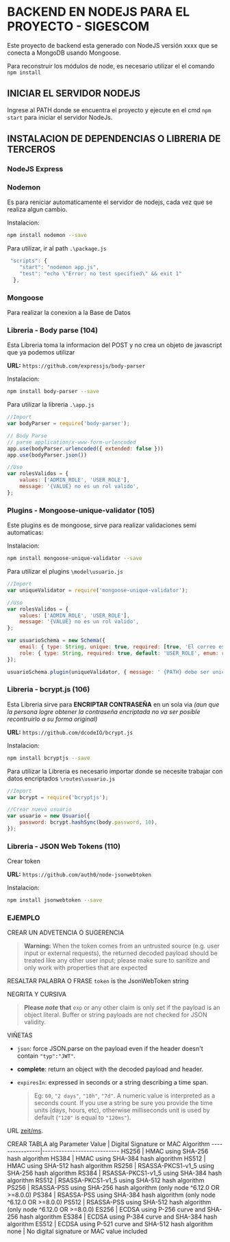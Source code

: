 BACKEND EN NODEJS PARA EL PROYECTO - SIGESCOM
===================================================================================================
Este proyecto de backend esta generado con NodeJS versión xxxx
que se conecta a MongoDB usando Mongoose.

Para reconstruir los módulos de node, es necesario utilizar el  el comando `npm install`


INICIAR EL SERVIDOR NODEJS
---------------------------------------------------------------------------------------------------
Ingrese al PATH donde se encuentra el proyecto y ejecute en el cmd `npm start` para iniciar el servidor NodeJs.


INSTALACION DE DEPENDENCIAS O LIBRERIA DE TERCEROS
---------------------------------------------------------------------------------------------------

### NodeJS Express


### Nodemon
Es para reniciar automaticamente el servidor de nodejs, cada vez que se realiza algun cambio.

Instalacion:
```bash
npm install nodemon --save
```

Para utilizar, ir al path  `.\package.js`
```javascript
 "scripts": {
    "start": "nodemon app.js",
    "test": "echo \"Error: no test specified\" && exit 1"
  },
```

### Mongoose
Para realizar la conexion a la Base de Datos

### Libreria - Body parse (104)
Esta Libreria toma la informacion del POST y no crea un objeto de javascript que ya podemos utilizar

**URL:**
`https://github.com/expressjs/body-parser`

Instalacion:
```bash
npm install body-parser --save
```

Para utilizar la libreria `.\app.js`
```javascript
//Import
var bodyParser = require('body-parser');

// Body Parse
// parse application/x-www-form-urlencoded
app.use(bodyParser.urlencoded({ extended: false }))
app.use(bodyParser.json())

//Uso
var rolesValidos = {
    values: ['ADMIN_ROLE', 'USER_ROLE'],
    message: '{VALUE} no es un rol valido',
};

```


### Plugins - Mongoose-unique-validator (105)
Este plugins es de mongoose, sirve para realizar validaciones semi automaticas:

Instalacion:
```bash
npm install mongoose-unique-validator --save
```

Para utilizar el plugins `\model\usuario.js`
```javascript
//Import
var uniqueValidator = require('mongoose-unique-validator');

//Uso
var rolesValidos = {
    values: ['ADMIN_ROLE', 'USER_ROLE'],
    message: '{VALUE} no es un rol valido',
};

var usuarioSchema = new Schema({
    email: { type: String, unique: true, required: [true, 'El correo es necesario'] },
    role: { type: String, required: true, default: 'USER_ROLE', enum: rolesValidos }
});

usuarioSchema.plugin(uniqueValidator, { message: ' {PATH} debe ser unico' });
```

### Libreria - bcrypt.js (106)
Esta Libreria sirve para **ENCRIPTAR CONTRASEÑA** en un sola via _(aun que la persona logre obtener la contraseña encriptada no va ser posible recontruirlo a su forma original)_

**URL:**
`https://github.com/dcodeIO/bcrypt.js`

Instalacion:
```bash
npm install bcryptjs --save
```

Para utilizar la Libreria es necesario importar donde se necesite trabajar con datos encriptados `\routes\usuario.js`
```javascript
//Import
var bcrypt = require('bcryptjs');

//Crear nuevo usuario
var usuario = new Usuario({
    password: bcrypt.hashSync(body.password, 10),
});
```

### Libreria - JSON Web Tokens (110)
Crear token

**URL:**
`https://github.com/auth0/node-jsonwebtoken`


Instalacion:
```bash
npm install jsonwebtoken --save
```












### EJEMPLO

CREAR UN ADVETENCIA O SUGERENCIA
> __Warning:__ When the token comes from an untrusted source (e.g. user input or external requests), the returned decoded payload should be treated like any other user input; please make sure to sanitize and only work with properties that are expected

RESALTAR PALABRA O FRASE
`token` is the JsonWebToken string

NEGRITA Y CURSIVA
> **Please _note_ that** `exp` or any other claim is only set if the payload is an object literal. Buffer or string payloads are not checked for JSON validity.

VIÑETAS
* `json`: force JSON.parse on the payload even if the header doesn't contain `"typ":"JWT"`.
* **complete**: return an object with the decoded payload and header.

* `expiresIn`: expressed in seconds or a string describing a time span.
  > Eg: `60`, `"2 days"`, `"10h"`, `"7d"`. A numeric value is interpreted as a seconds count. If you use a string be sure you provide the time units (days, hours, etc), otherwise milliseconds unit is used by default (`"120"` is equal to `"120ms"`).

URL
[zeit/ms](https://github.com/zeit/ms). 

CREAR TABLA
alg Parameter Value | Digital Signature or MAC Algorithm
----------------|----------------------------
HS256 | HMAC using SHA-256 hash algorithm
HS384 | HMAC using SHA-384 hash algorithm
HS512 | HMAC using SHA-512 hash algorithm
RS256 | RSASSA-PKCS1-v1_5 using SHA-256 hash algorithm
RS384 | RSASSA-PKCS1-v1_5 using SHA-384 hash algorithm
RS512 | RSASSA-PKCS1-v1_5 using SHA-512 hash algorithm
PS256 | RSASSA-PSS using SHA-256 hash algorithm (only node ^6.12.0 OR >=8.0.0)
PS384 | RSASSA-PSS using SHA-384 hash algorithm (only node ^6.12.0 OR >=8.0.0)
PS512 | RSASSA-PSS using SHA-512 hash algorithm (only node ^6.12.0 OR >=8.0.0)
ES256 | ECDSA using P-256 curve and SHA-256 hash algorithm
ES384 | ECDSA using P-384 curve and SHA-384 hash algorithm
ES512 | ECDSA using P-521 curve and SHA-512 hash algorithm
none | No digital signature or MAC value included